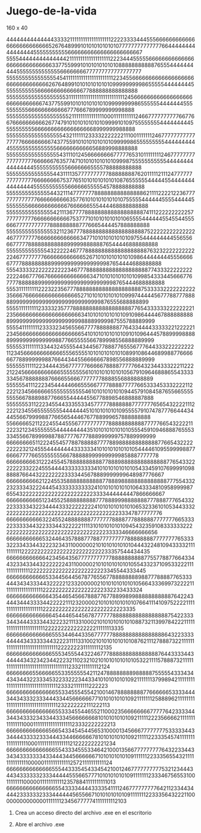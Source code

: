 # Juego-de-la-vida

160 x 40

44444444444444333321111111111111111111222233334445556666666666666666666666666526764899910101010101010777777777777776644444444444444445555555555566666666666666666666667
55554444444444444421111111111111111111222344455555666666666666666666666666666633775599910101010101010888888888887655544444444445555555555555566666666777777777777777777
55555555555555554541111111111111111111111223455666666666666666666666666666666662676489910101010101010999999999865555544444444555555555556666666666666677888888888888888
55555555555555555553111111111111111111111111112456666666666666666666666666666674377559910101010101010999999998655555544444445555555555666666666666777666789999999998888
5555555555555555555521111111111111110001111111111246677777777776677667666666666626774791010101010101099991010975555555544444444455555555556666666666666666668999999988888
55555555555555555543211111123333222222211100111111124677777777777777776666666667437755910101010101010999998655555555544444444445555555555555556666666666656889998888888
55555555555555555431110124566666666777776531011111111246777777777777777776666667635774710101010101010999875555555555544444444444444445555555555566666665555788888888888
55555555555555544311113577777777778888888876201111121112477777777777777766666666753776510101010101010876555555444445544444444444444455555555555666666555554578888888888
55555555555555443211147777777888888888888888621111222212236777777777777766666666663577610101010101010755555444444555544444555555556666666666667666666555444468888888888
55555555555555542111367777888888888888888888741112222222222577777777776666666666675377710101010101010655554444445545544555666777777777778888888887776665444457888888888
55555555555555532112367778888888888888888888752222222222222246777777776666666666666347710101010101010975544444444455655666777778888888888889999988888876544446888888888
55555555555554322222467778888888888888888888763232222222222224677777777666666666666526710101010101010986444444445556666677778888888889999999999999999987654444688888888
55543333222222222223467778888888888888888888774333222222222222466777667666666666666634710101010101010998543334456667767777888888999999999999999999999998765444688888888
55531111111112223223567778888888888888888888875333332222222222356667666666666666666652710101010101010999744444567778877788888999999999999999999999999999876555688888899
555511111111123333235777888888888888888888776543333332222222212356666666666666666666634101010101010109109864444678888888888999999999999999999999988889999987555788889999
5555411111111233332345655667777888888877643344443333322122222123456666666666666666666541010101010101091010964445788999988888999999999999998877665555566789998556888889999
555553111111133443245555443445677888776555677764433322222222211234566666666666655565555101010101010108991086446899887766666677889999998876644344556666667898556888889999
555555111112234444356777777666667888877777664323443332221122221224566666666666555555556101010101010105679109646888655433333345678888888766665566677777778888556888888889
55555541112223454444466655566777788887777766533345333222211222212345666666555555555554610101010101094457910845876556655555555667888988776665544444556778898546888887888
55555553112223455443335533457777788888887777777656543222211122221234556555555554444444510101010101095555791074787776644434445566799998877665654446767788999657888888888
556666652112224554455567777777777888888888887777766543222211222321234555555544444444435101010101010105554591094688876555333455667899998878877776777888999999757889999999
666666665112224554577887888887777889888888888888776654322222222232124555444444443333334101010101010105444461095599998877666677776655555555667888889999999999858887777778
6666666663122245545788888888887788898888888888888877654332222222332224555444433333333341010101010101054334591076999910988888766443222222223333445678889999999648987776667
666666666621224553588888888888778889888888888888887775543322323334322244454333333333324101010101010106433348109589999876554322222222222222222222223333444444447866666667
6666666666512345525888888888777888999888888877788877765433222333334322344443332222222241010101010101065323361010534433322222222222222222222222222222222222233347877777776
66666666666322455248888888777777788887778888887777777665333223333344322333443222221111310101010101094543235910833333322222222222222222222222222222222223333346666666656
666666666665324464357888777887777777778888888877777777653333223343344322232343110000002101010101010104443224810943333211111111112222222222222222222222222233357544434435
666666666666423456435677777777777888888888877557788776643344323343344322222224311000002101010101010105543323710953322211111111111111222222222222222222222223345544333445
66666666666653344564456787765567788888888988777888877653334443434333443222221233200000210101010101010566433369973222211111111111111111112222222222222222222332233433324
666666666666643544654566788877677889989988888888888764224344434443333442222211123200002101010101010107664111410975222211111111111111111111122222222222222222222222223335
66666666666666454446544567877777788888888888888888754223333443444333344322232111331000210101010101010887321139978422211111111111111111111111222222222222222211111113335
66666666666666555344644335677777788888888888888886432233334444434333334432223111133100210101010101010876211127888732211111111111111111111111111111122222223111111112135
66666666666666555345554432246777888888888888888764433334434444434323423442223211023210210101010101010532211115788873211111111111111111111111111111111112332111111112124
6666666655666665533555555421124788888888988888755555433343443434432233345322332223443341010101010109211111113799894211111111111111111111111111111111233321111111222223
6666666666666665533455545542100146788888888776666665333344434434333233344433445666666771010101010109211111112588896211111111111111111111111111111111232222222111222113
6666666666666665533345544655211000235666666667777764233334434434333234334433345666666681010101010109211111222356666211111111111111100011111111111111111123332222222213
6666666666666566543345454456531000013456667777777753333344334444333323334443344666666781010101010109211111223335457411111111111111111000111111111111111212222222221234
6666666666666665543334555334642100013566777777777643223344334343333333433444344566666671010101010109111111223335655432111111111111110000011111111111125721111111111124
6666666666666655544333545433454210012467777777777532123444344343333332333444445556657771010101010109111111123334675655310011111111000001111111111123578841111111111013
6666666666666665543333444433335411112467777777776421123344344442333333233344444456556671010101010109111111122333564322211000000000000001111111234567777741111111112103

1. Crea un acceso directo del archivo .exe en el escritorio

2. Abre el archivo .exe
